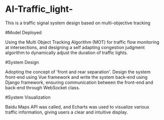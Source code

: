 # AI-Traffic_light-
This is a traffic signal system design based on multi-objective tracking

#Model Deployed

Using the Multi Object Tracking Algorithm (MOT) for traffic flow monitoring at intersections, and designing a self adapting congestion judgment algorithm to dynamically adjust the duration of traffic lights.



#System Design

Adopting the concept of 'front and rear separation'. Design the system front-end using Vue framework and write the system back-end using Django framework, ensuring communication between the front-end and back-end through WebSocket class.



#System Visualization

Baidu Maps API was called, and Echarts was used to visualize various traffic information, giving users a clear and intuitive display.
